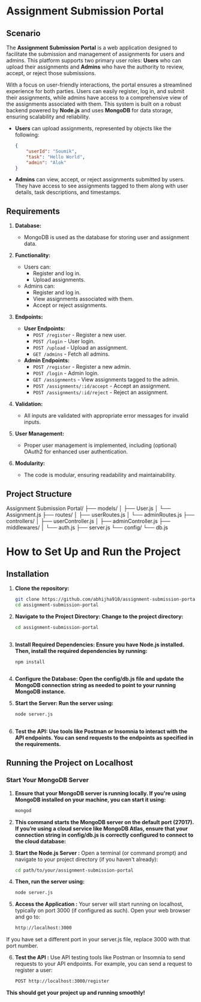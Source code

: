 # Assignment Submission Portal

## Scenario

The **Assignment Submission Portal** is a web application designed to facilitate the submission and management of assignments for users and admins. This platform supports two primary user roles: **Users** who can upload their assignments and **Admins** who have the authority to review, accept, or reject those submissions. 

With a focus on user-friendly interactions, the portal ensures a streamlined experience for both parties. Users can easily register, log in, and submit their assignments, while admins have access to a comprehensive view of the assignments associated with them. This system is built on a robust backend powered by **Node.js** and uses **MongoDB** for data storage, ensuring scalability and reliability.

- **Users** can upload assignments, represented by objects like the following:
    ```json
    {
        "userId": "Soumik",
        "task": "Hello World",
        "admin": "Alok"
    }
    ```

- **Admins** can view, accept, or reject assignments submitted by users. They have access to see assignments tagged to them along with user details, task descriptions, and timestamps.

## Requirements

1. **Database:**
   - MongoDB is used as the database for storing user and assignment data.

2. **Functionality:**
   - Users can:
     - Register and log in.
     - Upload assignments.
   - Admins can:
     - Register and log in.
     - View assignments associated with them.
     - Accept or reject assignments.

3. **Endpoints:**
   - **User Endpoints:**
     - `POST /register` - Register a new user.
     - `POST /login` - User login.
     - `POST /upload` - Upload an assignment.
     - `GET /admins` - Fetch all admins.
   - **Admin Endpoints:**
     - `POST /register` - Register a new admin.
     - `POST /login` - Admin login.
     - `GET /assignments` - View assignments tagged to the admin.
     - `POST /assignments/:id/accept` - Accept an assignment.
     - `POST /assignments/:id/reject` - Reject an assignment.

4. **Validation:**
   - All inputs are validated with appropriate error messages for invalid inputs.

5. **User Management:**
   - Proper user management is implemented, including (optional) OAuth2 for enhanced user authentication.

6. **Modularity:**
   - The code is modular, ensuring readability and maintainability.
  
  ## Project Structure
Assignment Submission Portal/
├── models/
│   ├── User.js
│   └── Assignment.js
├── routes/
│   ├── userRoutes.js
│   └── adminRoutes.js
├── controllers/
│   ├── userController.js
│   ├── adminController.js
├── middlewares/
│   └── auth.js
├── server.js
└── config/
    └── db.js

  
  # How to Set Up and Run the Project

## Installation

1. **Clone the repository:**
   ```bash
   git clone https://github.com/abhijha910/assignment-submission-portal.git
   cd assignment-submission-portal
2. **Navigate to the Project Directory: Change to the project directory:**
   ```bash
   cd assignment-submission-portal
       
3. **Install Required Dependencies: Ensure you have Node.js installed. Then, install the required dependencies by running:**
   ```bash
   npm install
       
4. **Configure the Database: Open the config/db.js file and update the MongoDB connection string as needed to point to your running MongoDB instance.**
    
5. **Start the Server: Run the server using:**
   ```bash
   node server.js
    
7. **Test the API: Use tools like Postman or Insomnia to interact with the API endpoints. You can send requests to the endpoints as specified in the requirements.**

## Running the Project on Localhost

### Start Your MongoDB Server

1. **Ensure that your MongoDB server is running locally. If you're using MongoDB installed on your machine, you can start it using:**
    ```bash
    mongod

2. **This command starts the MongoDB server on the default port (27017). If you’re using a cloud service like MongoDB Atlas, ensure that your connection string in config/db.js is correctly configured to connect to the cloud database:**

3. **Start the Node.js Server :**
Open a terminal (or command prompt) and navigate to your project directory (if you haven't already):
    ```bash
    cd path/to/your/assignment-submission-portal

4. **Then, run the server using:**
    ```bash
    node server.js

5. **Access the Application :**
Your server will start running on localhost, typically on port 3000 (if configured as such). Open your web browser and go to:
   ```bash
   http://localhost:3000

If you have set a different port in your server.js file, replace 3000 with that port number.

6. **Test the API :**
Use API testing tools like Postman or Insomnia to send requests to your API endpoints. For example, you can send a request to register a user:
   ```bash
   POST http://localhost:3000/register

**This should get your project up and running smoothly!**

